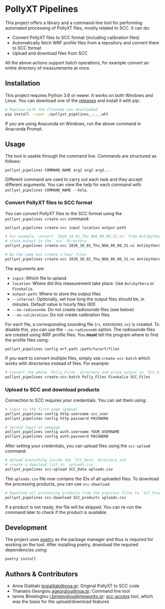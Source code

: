 # PollyXT Pipelines

This project offers a library and a command-line tool for performing automated processing of PollyXT
files, mostly related to SCC. It can do:

- Convert PollyXT files to SCC format (including calibration files)
- Automatically fetch WRF profile files from a repository and convert them to SCC format
- Upload and download files from SCC

All the above actions support batch operations, for example convert an entire directory of measurements
at once.


## Installation

This project requires Python 3.6 or newer. It works on both Windows and Linux. You can download one of the [releases](https://react-gitlab.space.noa.gr/ReACT/pangea-datacenter/PollyXT-Pipelines/-/releases) and install it with pip:

```sh
# Replace with the filename you downloaded
pip install --user ./pollyxt_pipelines_..._.whl
```

If you are using Anaconda on Windows, run the above command in Anaconda Prompt.

## Usage

The tool is usable through the command line. Commands are structured as follows:

```
pollyxt_pipelines COMMAND_NAME arg1 arg2 arg3...
```

Different command are used to carry out each task and they accept different arguments. You can view the help for each command with `pollyxt_pipelines COMMAND_NAME --help`.

### Convert PollyXT files to SCC format

You can convert PollyXT files to the SCC format using the `pollyxt_pipelines create-scc` command:

```sh
pollyxt_pipelines create-scc input location output-path

# For example, convert `2020_10_01_Thu_NOA_00_00_31.nc` from Antikythera and
# store output in the `scc` directory
pollyxt_pipelines create-scc 2020_10_01_Thu_NOA_00_00_31.nc Antikythera ./scc

# Do the same but create 2-hour files
pollyxt_pipelines create-scc 2020_10_01_Thu_NOA_00_00_31.nc Antikythera ./scc --interval=120
```

The arguments are:
* `input`: Which file to uplaod
* `location`: Where did this measurement take place. Use `Antikythera` or `Finokalia`.
* `output-path`: Where to store the output files
* `--interval`: Optionally, set how long the output files should be, in minutes. Default value is hourly files (60)
* `--no-radiosonde`: Do not create radiosonde files (see below)
* `--no-calibration`: Do not create calibration files

For each file, a corresponding sounding file (`rs_XXXXXXXXX.nc`) is created. To disable this, you can use the `--no-radiosonde` option. The radiosonde files are created using WRF profile files. You **must** tell the program where to find the profile files using:

```
pollyxt_pipelines config wrf.path /path/to/wrf/files
```

If you want to convert multiple files, simply use `create-scc-batch` which works with directories instead of files. For example:

```sh
# Convert the whole `Polly_Files` directory and write output in `SCC_Files`
pollyxt_pipelines create-scc-batch Polly_Files Finokalia SCC_Files
```


### Upload to SCC and download products

Connection to SCC requires your credentials. You can set them using:

```sh
# Login to the first page (popup)
pollyxt_pipelines config http.username scc_user
pollyxt_pipelines config http.password PASSWORD

# Second login at webpage
pollyxt_pipelines config auth.username YOUR_USERNAME
pollyxt_pipelines config auth.password PASSWORD
```

After setting your credentials, you can upload files using the `scc-upload` command:

```sh
# Upload everything inside the `SCC_Data` directory and
# create a download list in `uploads.csv`.
pollyxt_pipelines scc-upload SCC_Data uploads.csv
```

The `uploads.csv` file now contains the IDs of all uploaded files. To download the processing products, you can use `scc-download`:

```sh
# Download all processing products from the previous files to `SCC_Products`
pollyxt_pipelines scc-download SCC_products uploads.csv
```

If a product is not ready, the file will be skipped. You can re-run the command later to check if the product is available.

## Development

The project uses [poetry](https://python-poetry.org/) as the package manager and
thus is required for working on the tool. After installing poetry, download the
required dependencies using:

```
poetry install
```


## Authors & Contributors
- Anna Gialitaki <togialitaki@noa.gr>: Original PollyXT to SCC code
- Thanasis Georgiou <ageorgiou@noa.gr>: Command line tool
- Iannis Binietoglou <i.binietoglou@impworks.gr>: [scc-access](https://repositories.imaa.cnr.it/public/scc_access) tool, which was the basis for the upload/download features